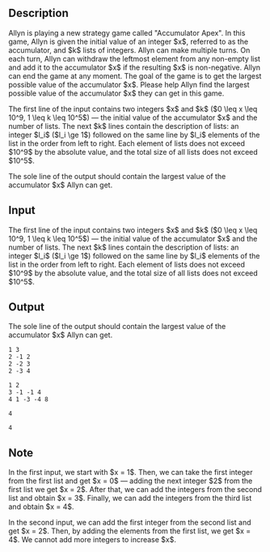 ## Description

<div><p>Allyn is playing a new strategy game called "Accumulator Apex". In this game, Allyn is given the initial value of an integer $x$, referred to as the accumulator, and $k$ lists of integers. Allyn can make multiple turns. On each turn, Allyn can withdraw the leftmost element from any non-empty list and add it to the accumulator $x$ if the resulting $x$ is non-negative. Allyn can end the game at any moment. The goal of the game is to get the largest possible value of the accumulator $x$. Please help Allyn find the largest possible value of the accumulator $x$ they can get in this game.</p></div><div class="input-specification"><p>The first line of the input contains two integers $x$ and $k$ ($0 \leq x \leq 10^9, 1 \leq k \leq 10^5$)&nbsp;— the initial value of the accumulator $x$ and the number of lists. The next $k$ lines contain the description of lists: an integer $l_i$ ($l_i \ge 1$) followed on the same line by $l_i$ elements of the list in the order from left to right. Each element of lists does not exceed $10^9$ by the absolute value, and the total size of all lists does not exceed $10^5$.</p></div><div class="output-specification"><p>The sole line of the output should contain the largest value of the accumulator $x$ Allyn can get.</p></div>

## Input

<p>The first line of the input contains two integers $x$ and $k$ ($0 \leq x \leq 10^9, 1 \leq k \leq 10^5$)&nbsp;— the initial value of the accumulator $x$ and the number of lists. The next $k$ lines contain the description of lists: an integer $l_i$ ($l_i \ge 1$) followed on the same line by $l_i$ elements of the list in the order from left to right. Each element of lists does not exceed $10^9$ by the absolute value, and the total size of all lists does not exceed $10^5$.</p>

## Output

<p>The sole line of the output should contain the largest value of the accumulator $x$ Allyn can get.</p>





```input1|
1 3
2 -1 2
2 -2 3
2 -3 4
```




```input2|
1 2
3 -1 -1 4
4 1 -3 -4 8
```




```output1
4
```




```output2
4
```



## Note

<p>In the first input, we start with $x = 1$. Then, we can take the first integer from the first list and get $x = 0$&nbsp;— adding the next integer $2$ from the first list we get $x = 2$. After that, we can add the integers from the second list and obtain $x = 3$. Finally, we can add the integers from the third list and obtain $x = 4$.</p><p>In the second input, we can add the first integer from the second list and get $x = 2$. Then, by adding the elements from the first list, we get $x = 4$. We cannot add more integers to increase $x$.</p>
